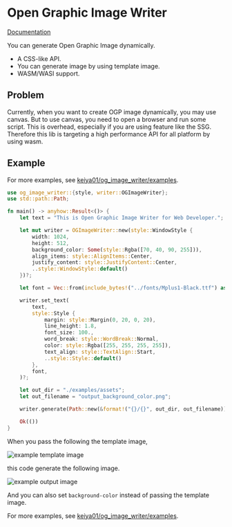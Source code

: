 # Open Graphic Image Writer

[Documentation](https://crates.io/crates/og_image_writer)

You can generate Open Graphic Image dynamically.

- A CSS-like API.
- You can generate image by using template image.
- WASM/WASI support.

## Problem

Currently, when you want to create OGP image dynamically, you may use canvas. But to use canvas, you need to open a browser and run some script.
This is overhead, especially if you are using feature like the SSG.
Therefore this lib is targeting a high performance API for all platform by using wasm.

## Example

For more examples, see [keiya01/og_image_writer/examples](https://github.com/keiya01/og_image_writer/tree/main/examples).

```rust
use og_image_writer::{style, writer::OGImageWriter};
use std::path::Path;

fn main() -> anyhow::Result<()> {
    let text = "This is Open Graphic Image Writer for Web Developer.";

    let mut writer = OGImageWriter::new(style::WindowStyle {
        width: 1024,
        height: 512,
        background_color: Some(style::Rgba([70, 40, 90, 255])),
        align_items: style::AlignItems::Center,
        justify_content: style::JustifyContent::Center,
        ..style::WindowStyle::default()
    })?;

    let font = Vec::from(include_bytes!("../fonts/Mplus1-Black.ttf") as &[u8]);

    writer.set_text(
        text,
        style::Style {
            margin: style::Margin(0, 20, 0, 20),
            line_height: 1.8,
            font_size: 100.,
            word_break: style::WordBreak::Normal,
            color: style::Rgba([255, 255, 255, 255]),
            text_align: style::TextAlign::Start,
            ..style::Style::default()
        },
        font,
    )?;

    let out_dir = "./examples/assets";
    let out_filename = "output_background_color.png";

    writer.generate(Path::new(&format!("{}/{}", out_dir, out_filename)))?;

    Ok(())
}
```

When you pass the following the template image,

![example template image](https://raw.githubusercontent.com/keiya01/og_image_writer/main/examples/assets/og_template.png)

this code generate the following image.

![example output image](https://raw.githubusercontent.com/keiya01/og_image_writer/main/examples/assets/output_background_image.png)

And you can also set `background-color` instead of passing the template image.

For more examples, see [keiya01/og_image_writer/examples](https://github.com/keiya01/og_image_writer/tree/main/examples).
